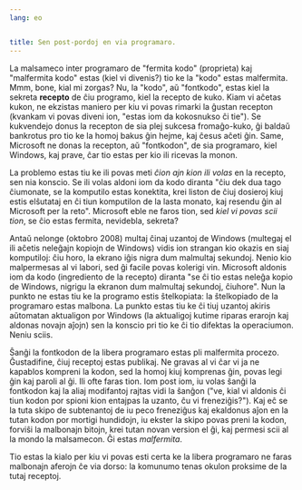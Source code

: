 ```yaml
---
lang: eo


title: Sen post-pordoj en via programaro.
---
```


La malsameco inter programaro de "fermita kodo" (proprieta) kaj "malfermita kodo" estas (kiel vi divenis?) tio ke la "kodo" estas malfermita. Mmm, bone, kial mi zorgas? Nu, la "kodo", aŭ "fontkodo", estas kiel la sekreta <b>recepto</b> de ĉiu programo, kiel la recepto de kuko. Kiam vi aĉetas kukon, ne ekzistas maniero per kiu vi povas rimarki la ĝustan recepton (kvankam vi povas diveni ion, "estas iom da kokosnukso ĉi tie"). Se kukvendejo donus la recepton de sia plej sukcesa fromaĝo-kuko, ĝi baldaŭ bankrotus pro tio ke la homoj bakus ĝin hejme, kaj ĉesus aĉeti ĝin. Same, Microsoft ne donas la recepton, aŭ "fontkodon", de sia programaro, kiel Windows, kaj prave, ĉar tio estas per kio ili ricevas la monon.

La problemo estas tiu ke ili povas meti <i>ĉion ajn kion ili volas</i> en la recepto, sen nia konscio. Se ili volas aldoni iom da kodo diranta "ĉiu dek dua tago ĉiumonate, se la komputilo estas konektita, krei liston de ĉiuj dosieroj kiuj estis elŝutataj en ĉi tiun komputilon de la lasta monato, kaj resendu ĝin al Microsoft per la reto". Microsoft eble ne faros tion, sed <i>kiel vi povas scii tion</i>, se ĉio estas fermita, nevidebla, sekreta?

Antaŭ nelonge (oktobro 2008) multaj ĉinaj uzantoj de Windows (multegaj el ili aĉetis neleĝajn kopiojn de Windows) vidis ion strangan kio okazis en siaj komputiloj: ĉiu horo, la ekrano iĝis nigra dum malmultaj sekundoj. Nenio kio malpermesas al vi labori, sed ĝi facile povas kolerigi vin. Microsoft aldonis iom da kodo (ingrediento de la recepto) diranta "se ĉi tio estas neleĝa kopio de Windows, nigrigu la ekranon dum malmultaj sekundoj, ĉiuhore". Nun la punkto ne estas tiu ke la programo estis ŝtelkopiata: la ŝtelkopiado de la programaro estas malbona. La punkto estas tiu ke ĉi tiuj uzantoj akiris aŭtomatan aktualigon por Windows (la aktualigoj kutime riparas erarojn kaj aldonas novajn aĵojn) sen la konscio pri tio ke ĉi tio difektas la operaciumon. Neniu sciis.

Ŝanĝi la fontkodon de la libera programaro estas pli malfermita procezo. Ĝustadifine, ĉiuj receptoj estas publikaj. Ne gravas al vi ĉar vi ja ne kapablos kompreni la kodon, sed la homoj kiuj komprenas ĝin, povas legi ĝin kaj paroli al ĝi. Ili ofte faras tion. Iom post iom, iu volas ŝanĝi la fontkodon kaj la aliaj modifantoj rajtas vidi la ŝanĝon ("ve, kial vi aldonis ĉi tiun kodon por spioni kion entajpas la uzanto, ĉu vi freneziĝis?"). Kaj eĉ se la tuta skipo de subtenantoj de iu peco freneziĝus kaj ekaldonus aĵon en la tutan kodon por mortigi hundidojn, iu ekster la skipo povas preni la kodon, forviŝi la malbonajn bitojn, krei tutan novan version el ĝi, kaj permesi scii al la mondo la malsamecon. Ĝi estas <i>malfermita</i>.

Tio estas la kialo per kiu vi povas esti certa ke la libera programaro ne faras malbonajn aferojn ĉe via dorso: la komunumo tenas okulon proksime de la tutaj receptoj.




